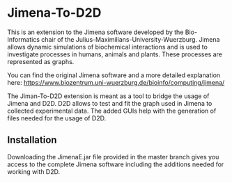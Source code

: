 # Jimena-To-D2D
This is an extension to the Jimena software developed by the Bio-Informatics chair of the Julius-Maximilians-University-Wuerzburg. 
Jimena allows dynamic simulations of biochemical interactions and is used to investigate processes in humans, animals and plants. 
These processes are represented as graphs.

You can find the original Jimena software and a more detailed explanation here:
https://www.biozentrum.uni-wuerzburg.de/bioinfo/computing/jimena/

The Jiman-To-D2D extension is meant as a tool to bridge the usage of Jimena and D2D.
D2D allows to test and fit the graph used in Jimena to collected experimental data.
The added GUIs help with the generation of files needed for the usage of D2D.

## Installation
Downloading the JimenaE.jar file provided in the master branch gives you access to the complete Jimena software 
including the additions needed for working with D2D.
